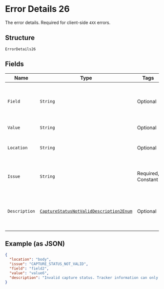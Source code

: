 
# Error Details 26

The error details. Required for client-side `4XX` errors.

## Structure

`ErrorDetails26`

## Fields

| Name | Type | Tags | Description | Getter | Setter |
|  --- | --- | --- | --- | --- | --- |
| `Field` | `String` | Optional | The field that caused the error. If this field is in the body, set this value to the field's JSON pointer value. Required for client-side errors. | String getField() | setField(String field) |
| `Value` | `String` | Optional | The value of the field that caused the error. | String getValue() | setValue(String value) |
| `Location` | `String` | Optional | The location of the field that caused the error. Value is `body`, `path`, or `query`.<br>**Default**: `"body"` | String getLocation() | setLocation(String location) |
| `Issue` | `String` | Required, Constant | The unique, fine-grained application-level error code.<br>**Default**: `"CAPTURE_STATUS_NOT_VALID"` | String getIssue() | setIssue(String issue) |
| `Description` | [`CaptureStatusNotValidDescription2Enum`](../../doc/models/capture-status-not-valid-description-2-enum.md) | Optional | The human-readable description for an issue. The description can change over the lifetime of an API, so clients must not depend on this value. | CaptureStatusNotValidDescription2Enum getDescription() | setDescription(CaptureStatusNotValidDescription2Enum description) |

## Example (as JSON)

```json
{
  "location": "body",
  "issue": "CAPTURE_STATUS_NOT_VALID",
  "field": "field2",
  "value": "value6",
  "description": "Invalid capture status. Tracker information can only be added to captures in `COMPLETED` state."
}
```

